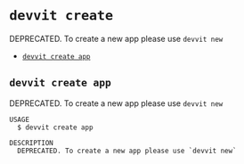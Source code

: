 # `devvit create`

DEPRECATED. To create a new app please use `devvit new`

- [`devvit create app`](#devvit-create-app)

## `devvit create app`

DEPRECATED. To create a new app please use `devvit new`

```
USAGE
  $ devvit create app

DESCRIPTION
  DEPRECATED. To create a new app please use `devvit new`
```
